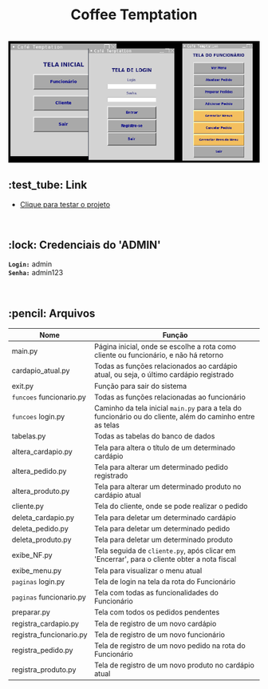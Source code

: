 <div align="center">
  <h1>Coffee Temptation</h1> 
  <br>
  <img src="cafe2.png">
</div>

 <h2>:test_tube: Link</h2>

 - [Clique para testar o projeto](https://replit.com/@KarenKnup/Projeto-Sistema-do-Cafe-Temptation)
<br>

 <h2>:lock: Credenciais do 'ADMIN'</h2>
 
**`Login:`** admin
<br>
**`Senha:`** admin123

<br>
 
 <h2>:pencil: Arquivos</h2>
 
 Nome | Função 
---- | --------- 
main.py | Página inicial, onde se escolhe a rota como cliente ou funcionário, e não há retorno 
cardapio_atual.py | Todas as funções relacionados ao cardápio atual, ou seja, o último cardápio registrado 
exit.py | Função para sair do sistema 
`funcoes` funcionario.py | Todas as funções relacionadas ao funcionário 
`funcoes` login.py | Caminho da tela inicial `main.py` para a tela do funcionário ou do cliente, além do caminho entre as telas  
tabelas.py | Todas as tabelas do banco de dados
altera_cardapio.py | Tela para altera o título de um determinado cardápio 
altera_pedido.py | Tela para alterar um determinado pedido registrado
altera_produto.py | Tela para alterar um determinado produto no cardápio atual
cliente.py | Tela do cliente, onde se pode realizar o pedido 
deleta_cardapio.py | Tela para deletar um determinado cardápio 
deleta_pedido.py | Tela para deletar um determinado pedido 
deleta_produto.py | Tela para deletar um determinado produto
exibe_NF.py | Tela seguida de `cliente.py`, após clicar em 'Encerrar', para o cliente obter a nota fiscal 
exibe_menu.py | Tela para visualizar o menu atual
`paginas` login.py | Tela de login na tela da rota do Funcionário 
`paginas` funcionario.py | Tela com todas as funcionalidades do Funcionário
preparar.py | Tela com todos os pedidos pendentes 
registra_cardapio.py | Tela de registro de um novo cardápio 
registra_funcionario.py | Tela de registro de um novo funcionário
registra_pedido.py | Tela de registro de um novo pedido na rota do Funcionário
registra_produto.py | Tela de registro de um novo produto no cardápio atual
